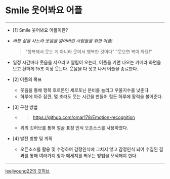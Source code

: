 # Smile 웃어봐요 어플

***

+ [1] Smile 웃어봐요 어플이란?


 + *바쁜 삶을 사느라 웃음을 잃어버린 사람들을 위한 어플!*

   > "행복해서 웃는 게 아니라 웃어서 행복한 것이다"
   > "웃으면 복이 와요!"
  
  + 일정 시간마다 웃음을 지으라고 알림이 오는데, 어플을 키면 나오는 카메라 화면을 보고 환하게 15초 이상 웃는다. 웃음을 다 짓고 나서 어플을 종료한다.

+ [2] 어플의 목표
  + 웃음을 통해 행복 호르몬인 세로토닌 분비를 늘리고 우울지수를 낮춘다. 
  + 하루에 아주 잠깐, 몇 초라도 웃는 시간을 만들어 힘든 하루에 활력을 불어준다.
   
+ [3] 구현 방법
  + > https://github.com/omar178/Emotion-recognition
  + 위의 깃허브를 통해 얼굴 표정 인식 오픈소스를 사용하였다.
  
+ [4] 발전 방향 및 계획
  + 오픈소스를 활용 및 수정하여 감정인식에 그치지 않고 감정인식 되어 수집된 결과를 통해 여러가지 창과 메세지를 띄우는 방법을 모색해야 한다.


***

[leejiyoung22의 깃허브](https://github.com/)
